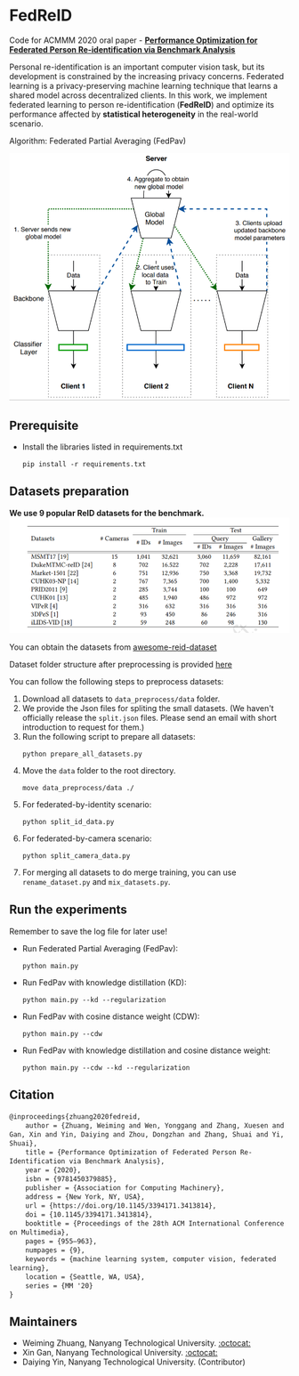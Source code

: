 # FedReID
Code for ACMMM 2020 oral paper - **[Performance Optimization for Federated Person Re-identification via Benchmark Analysis](https://dl.acm.org/doi/10.1145/3394171.3413814)**

Personal re-identification is an important computer vision task, but its development is constrained by the increasing privacy concerns. Federated learning is a privacy-preserving machine learning technique that learns a shared model across decentralized clients. In this work, we implement federated learning to person re-identification (**FedReID**) and optimize its performance affected by **statistical heterogeneity** in the real-world scenario. 

Algorithm: Federated Partial Averaging (FedPav)

<img src="images/fedpav-new.png" width="700">

## Prerequisite
* Install the libraries listed in requirements.txt
    ```
    pip install -r requirements.txt
    ```

## Datasets preparation
**We use 9 popular ReID datasets for the benchmark.**
<img src="images/datasets.png" width="700">



You can obtain the datasets from [awesome-reid-dataset](https://github.com/NEU-Gou/awesome-reid-dataset)

Dataset folder structure after preprocessing is provided [here](data_preprocess/README.md)

You can follow the following steps to preprocess datasets:

1. Download all datasets to `data_preprocess/data` folder. 
2. We provide the Json files for spliting the small datasets. (We haven't officially release the `split.json` files. Please send an email with short introduction to request for them.)
3. Run the following script to prepare all datasets:
    ```
    python prepare_all_datasets.py
    ```
4. Move the `data` folder to the root directory.
    ```
    move data_preprocess/data ./
    ```
5. For federated-by-identity scenario:
    ```
    python split_id_data.py
    ```
6. For federated-by-camera scenario:
    ```
    python split_camera_data.py
    ```
7. For merging all datasets to do merge training, you can use `rename_dataset.py` and `mix_datasets.py`.


## Run the experiments
Remember to save the log file for later use!
* Run Federated Partial Averaging (FedPav): 
    ```
    python main.py
    ```
* Run FedPav with knowledge distillation (KD): 
    ```
    python main.py --kd --regularization
    ```
* Run FedPav with cosine distance weight (CDW): 
    ```
    python main.py --cdw
    ```
* Run FedPav with knowledge distillation and cosine distance weight: 
    ```
    python main.py --cdw --kd --regularization
    ```

    
## Citation
```
@inproceedings{zhuang2020fedreid,
    author = {Zhuang, Weiming and Wen, Yonggang and Zhang, Xuesen and Gan, Xin and Yin, Daiying and Zhou, Dongzhan and Zhang, Shuai and Yi, Shuai},
    title = {Performance Optimization of Federated Person Re-Identification via Benchmark Analysis},
    year = {2020},
    isbn = {9781450379885},
    publisher = {Association for Computing Machinery},
    address = {New York, NY, USA},
    url = {https://doi.org/10.1145/3394171.3413814},
    doi = {10.1145/3394171.3413814},
    booktitle = {Proceedings of the 28th ACM International Conference on Multimedia},
    pages = {955–963},
    numpages = {9},
    keywords = {machine learning system, computer vision, federated learning},
    location = {Seattle, WA, USA},
    series = {MM '20}
}
```

## Maintainers
* Weiming Zhuang, Nanyang Technological University. [:octocat:](https://github.com/weimingwill)
* Xin Gan, Nanyang Technological University. [:octocat:](https://github.com/codergan)
* Daiying Yin, Nanyang Technological University. (Contributor)
